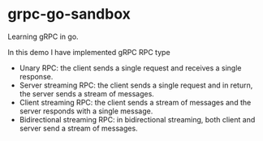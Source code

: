 # grpc-go-sandbox
Learning gRPC in go. 


In this demo I have implemented gRPC RPC type
- Unary RPC: the client sends a single request and receives a single response.
- Server streaming RPC: the client sends a single request and in return, the server sends a stream of messages.
- Client streaming RPC: the client sends a stream of messages and the server responds with a single message.
- Bidirectional streaming RPC: in bidirectional streaming, both client and server send a stream of messages.
